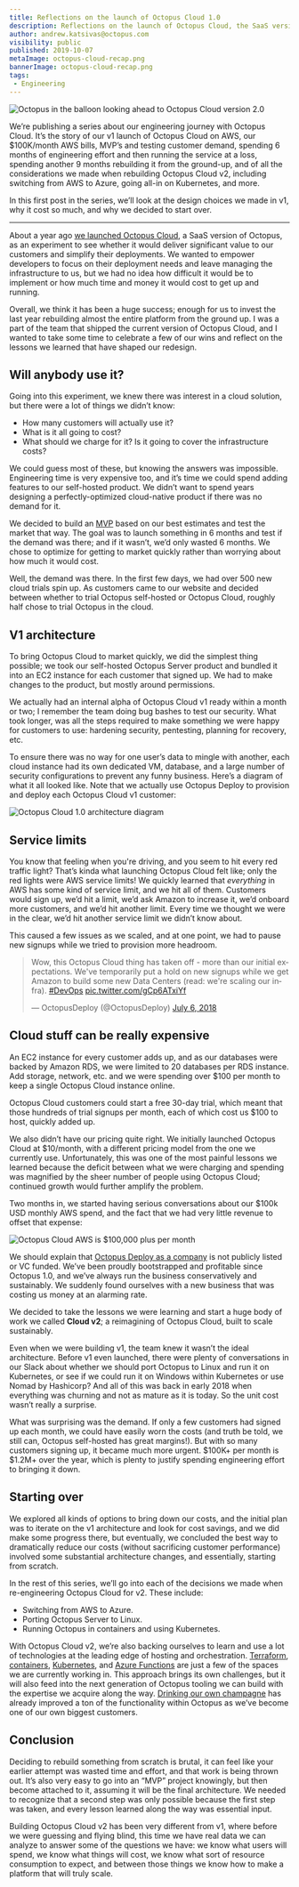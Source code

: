 ```yaml
---
title: Reflections on the launch of Octopus Cloud 1.0
description: Reflections on the launch of Octopus Cloud, the SaaS version of Octopus, and how it shaped our plans for Octopus Cloud 2.0.
author: andrew.katsivas@octopus.com
visibility: public
published: 2019-10-07
metaImage: octopus-cloud-recap.png
bannerImage: octopus-cloud-recap.png
tags:
 - Engineering
---
```


![Octopus in the balloon looking ahead to Octopus Cloud version 2.0](octopus-cloud-recap.png)

We’re publishing a series about our engineering journey with Octopus Cloud. It’s the story of our v1 launch of Octopus Cloud on AWS, our $100K/month AWS bills, MVP’s and testing customer demand, spending 6 months of engineering effort and then running the service at a loss, spending another 9 months rebuilding it from the ground-up, and of all the considerations we made when rebuilding Octopus Cloud v2, including switching from AWS to Azure, going all-in on Kubernetes, and more.

In this first post in the series, we’ll look at the design choices we made in v1, why it cost so much, and why we decided to start over.

<hr />

About a year ago [we launched Octopus Cloud](https://octopus.com/blog/announcing-octopus-cloud), a SaaS version of Octopus, as an experiment to see whether it would deliver significant value to our customers and simplify their deployments. We wanted to empower developers to focus on their deployment needs and leave managing the infrastructure to us, but we had no idea how difficult it would be to implement or how much time and money it would cost to get up and running.

Overall, we think it has been a huge success; enough for us to invest the last year rebuilding almost the entire platform from the ground up. I was a part of the team that shipped the current version of Octopus Cloud, and I wanted to take some time to celebrate a few of our wins and reflect on the lessons we learned that have shaped our redesign.

## Will anybody use it?

Going into this experiment, we knew there was interest in a cloud solution, but there were a lot of things we didn’t know: 

* How many customers will actually use it?
* What is it all going to cost?
* What should we charge for it? Is it going to cover the infrastructure costs?

We could guess most of these, but knowing the answers was impossible. Engineering time is very expensive too, and it’s time we could spend adding features to our self-hosted product. We didn’t want to spend years designing a perfectly-optimized cloud-native product if there was no demand for it. 

We decided to build an [MVP](https://en.wikipedia.org/wiki/Minimum_viable_product) based on our best estimates and test the market that way. The goal was to launch something in 6 months and test if the demand was there; and if it wasn’t, we’d only wasted 6 months. We chose to optimize for getting to market quickly rather than worrying about how much it would cost. 

Well, the demand was there. In the first few days, we had over 500 new cloud trials spin up. As customers came to our website and decided between whether to trial Octopus self-hosted or Octopus Cloud, roughly half chose to trial Octopus in the cloud. 

## V1 architecture

To bring Octopus Cloud to market quickly, we did the simplest thing possible; we took our self-hosted Octopus Server product and bundled it into an EC2 instance for each customer that signed up. We had to make changes to the product, but mostly around permissions. 

We actually had an internal alpha of Octopus Cloud v1 ready within a month or two; I remember the team doing bug bashes to test our security. What took longer, was all the steps required to make something we were happy for customers to use: hardening security, pentesting, planning for recovery, etc.

To ensure there was no way for one user’s data to mingle with another, each cloud instance had its own dedicated VM, database, and a large number of security configurations to prevent any funny business. Here’s a diagram of what it all looked like. Note that we actually use Octopus Deploy to provision and deploy each Octopus Cloud v1 customer:

![Octopus Cloud 1.0 architecture diagram](octopus-cloud-v1-architecture-diagram.png "width=600")

## Service limits 

You know that feeling when you're driving, and you seem to hit every red traffic light? That’s kinda what launching Octopus Cloud felt like; only the red lights were AWS service limits! We quickly learned that *everything* in AWS has some kind of service limit, and we hit all of them. Customers would sign up, we’d hit a limit, we’d ask Amazon to increase it, we’d onboard more customers, and we’d hit another limit. Every time we thought we were in the clear, we’d hit another service limit we didn’t know about. 

This caused a few issues as we scaled, and at one point, we had to pause new signups while we tried to provision more headroom.

<blockquote class="twitter-tweet"><p lang="en" dir="ltr">Wow, this Octopus Cloud thing has taken off - more than our initial expectations. We&#39;ve temporarily put a hold on new signups while we get Amazon to build some new Data Centers (read: we&#39;re scaling our infra). <a href="https://twitter.com/hashtag/DevOps?src=hash&amp;ref_src=twsrc%5Etfw">#DevOps</a> <a href="https://t.co/gCp6ATxiYf">pic.twitter.com/gCp6ATxiYf</a></p>&mdash; OctopusDeploy (@OctopusDeploy) <a href="https://twitter.com/OctopusDeploy/status/1015048915605831680?ref_src=twsrc%5Etfw">July 6, 2018</a></blockquote> <script async src="https://platform.twitter.com/widgets.js" charset="utf-8"></script>

## Cloud stuff can be really expensive

An EC2 instance for every customer adds up, and as our databases were backed by Amazon RDS, we were limited to 20 databases per RDS instance. Add storage, network, etc. and we were spending over $100 per month to keep a single Octopus Cloud instance online. 

Octopus Cloud customers could start a free 30-day trial, which meant that those hundreds of trial signups per month, each of which cost us $100 to host, quickly added up. 

We also didn’t have our pricing quite right. We initially launched Octopus Cloud at $10/month, with a different pricing model from the one we currently use. Unfortunately, this was one of the most painful lessons we learned because the deficit between what we were charging and spending was magnified by the sheer number of people using Octopus Cloud; continued growth would further amplify the problem.

Two months in, we started having serious conversations about our $100k USD monthly AWS spend, and the fact that we had very little revenue to offset that expense:

![Octopus Cloud AWS is $100,000 plus per month](octopus-cloud-aws-bill.png)

We should explain that [Octopus Deploy as a company](https://octopus.com/company) is not publicly listed or VC funded. We’ve been proudly bootstrapped and profitable since Octopus 1.0, and we’ve always run the business conservatively and sustainably. We suddenly found ourselves with a new business that was costing us money at an alarming rate. 

We decided to take the lessons we were learning and start a huge body of work we called **Cloud v2**; a reimagining of Octopus Cloud, built to scale sustainably. 

Even when we were building v1, the team knew it wasn’t the ideal architecture. Before v1 even launched, there were plenty of conversations in our Slack about whether we should port Octopus to Linux and run it on Kubernetes, or see if we could run it on Windows within Kubernetes or use Nomad by Hashicorp? And all of this was back in early 2018 when everything was churning and not as mature as it is today. So the unit cost wasn’t really a surprise. 

What was surprising was the demand. If only a few customers had signed up each month, we could have easily worn the costs (and truth be told, we still can, Octopus self-hosted has great margins!). But with so many customers signing up, it became much more urgent. $100K+ per month is $1.2M+ over the year, which is plenty to justify spending engineering effort to bringing it down. 

## Starting over

We explored all kinds of options to bring down our costs, and the initial plan was to iterate on the v1 architecture and look for cost savings, and we did make some progress there, but eventually, we concluded the best way to dramatically reduce our costs (without sacrificing customer performance) involved some substantial architecture changes, and essentially, starting from scratch. 

In the rest of this series, we’ll go into each of the decisions we made when re-engineering Octopus Cloud for v2. These include:

 - Switching from AWS to Azure.
 - Porting Octopus Server to Linux.
 - Running Octopus in containers and using Kubernetes.

With Octopus Cloud v2, we’re also backing ourselves to learn and use a lot of technologies at the leading edge of hosting and orchestration. [Terraform](https://github.com/OctopusDeploy/terraform-provider-octopusdeploy), [containers](https://hub.docker.com/r/octopusdeploy/octopusdeploy), [Kubernetes](https://docs.microsoft.com/en-us/azure/aks/), and [Azure Functions](https://docs.microsoft.com/en-us/azure/azure-functions/) are just a few of the spaces we are currently working in. This approach brings its own challenges, but it will also feed into the next generation of Octopus tooling we can build with the expertise we acquire along the way. [Drinking our own champagne](https://en.wikipedia.org/wiki/Eating_your_own_dog_food) has already improved a ton of the functionality within Octopus as we’ve become one of our own biggest customers. 

## Conclusion

Deciding to rebuild something from scratch is brutal, it can feel like your earlier attempt was wasted time and effort, and that work is being thrown out. It’s also very easy to go into an “MVP” project knowingly, but then become attached to it, assuming it will be the final architecture. We needed to recognize that a second step was only possible because the first step was taken, and every lesson learned along the way was essential input. 

Building Octopus Cloud v2 has been very different from v1, where before we were guessing and flying blind, this time we have real data we can analyze to answer some of the questions we have: we know what users will spend, we know what things will cost, we know what sort of resource consumption to expect, and between those things we know how to make a platform that will truly scale.
